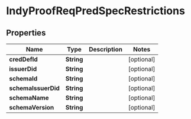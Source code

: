 

# IndyProofReqPredSpecRestrictions

## Properties

Name | Type | Description | Notes
------------ | ------------- | ------------- | -------------
**credDefId** | **String** |  |  [optional]
**issuerDid** | **String** |  |  [optional]
**schemaId** | **String** |  |  [optional]
**schemaIssuerDid** | **String** |  |  [optional]
**schemaName** | **String** |  |  [optional]
**schemaVersion** | **String** |  |  [optional]



